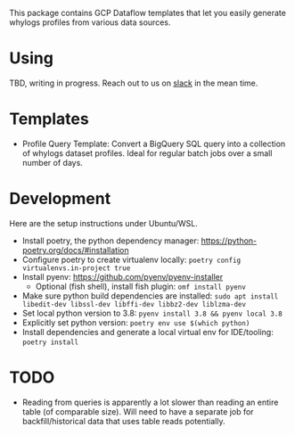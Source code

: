 
This package contains GCP Dataflow templates that let you easily generate whylogs profiles from various data sources.

# Using

TBD, writing in progress. Reach out to us on [slack](https://whylabs.ai/slack-community) in the mean time.

# Templates

- Profile Query Template: Convert a BigQuery SQL query into a collection of whylogs dataset profiles. Ideal for regular batch jobs over a small number of days.

# Development
Here are the setup instructions under Ubuntu/WSL.

- Install poetry, the python dependency manager: https://python-poetry.org/docs/#installation
- Configure poetry to create virtualenv locally: `poetry config virtualenvs.in-project true`
- Install pyenv: https://github.com/pyenv/pyenv-installer
  - Optional (fish shell), install fish plugin: `omf install pyenv`
- Make sure python build dependencies are installed: `sudo apt install libedit-dev libssl-dev libffi-dev libbz2-dev liblzma-dev`
- Set local python version to 3.8: `pyenv install 3.8 && pyenv local 3.8`
- Explicitly set python version: `poetry env use $(which python)`
- Install dependencies and generate a local virtual env for IDE/tooling: `poetry install`





# TODO
- Reading from queries is apparently a lot slower than reading an entire table (of comparable size). Will need to have a separate job for backfill/historical data that uses table reads potentially.